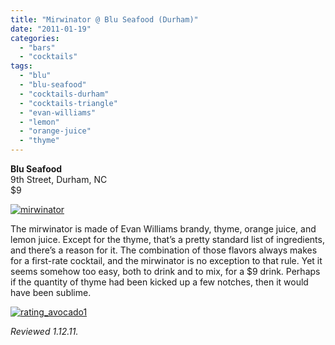 ```yaml
---
title: "Mirwinator @ Blu Seafood (Durham)"
date: "2011-01-19"
categories: 
  - "bars"
  - "cocktails"
tags: 
  - "blu"
  - "blu-seafood"
  - "cocktails-durham"
  - "cocktails-triangle"
  - "evan-williams"
  - "lemon"
  - "orange-juice"
  - "thyme"
---
```


**Blu Seafood**\
9th Street, Durham, NC\
$9

[![](http://s3.amazonaws.com/thegourmez-wpmedia/2011/01/mirwinator.jpg "mirwinator")](http://s3.amazonaws.com/thegourmez-wpmedia/2011/01/mirwinator.jpg)

The mirwinator is made of Evan Williams brandy, thyme, orange juice, and lemon juice. Except for the thyme, that’s a pretty standard list of ingredients, and there’s a reason for it. The combination of those flavors always makes for a first-rate cocktail, and the mirwinator is no exception to that rule. Yet it seems somehow too easy, both to drink and to mix, for a $9 drink. Perhaps if the quantity of thyme had been kicked up a few notches, then it would have been sublime.

[![](http://s3.amazonaws.com/thegourmez-wpmedia/2009/02/rating_avocado1.gif "rating_avocado1")](http://s3.amazonaws.com/thegourmez-wpmedia/2009/02/rating_avocado1.gif)

_Reviewed 1.12.11._
